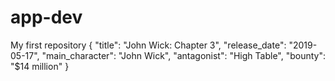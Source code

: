 # app-dev
My first repository
{
  "title": "John Wick: Chapter 3",
  "release_date": "2019-05-17",
  "main_character": "John Wick",
  "antagonist": "High Table",
  "bounty": "$14 million"
}
